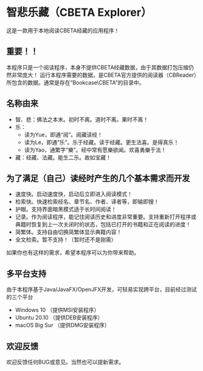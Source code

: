 # 智悲乐藏（CBETA Explorer）

这是一款用于本地阅读CBETA经藏的应用程序！

## 重要！！
  本程序只是一个阅读程序，本身不提供CBETA经藏数据，由于其数据打包压缩仍然非常庞大！
  运行本程序需要的数据，是CBETA官方提供的阅读器（CBReader）所包含的数据。通常是存在“Bookcase\CBETA”的目录中。


## 名称由来
+  智、悲：佛法之本末。初时不离。道时不离。果时不离！
+  乐：
   - 读为Yue，即通“阅”。阅藏读经！
   - 读为Le，即通“乐”。乐于经藏。读于经藏。更生法喜。是得真乐！
   - 读为Yao，通繁字“樂”。经中常有愿樂欲闻。欢喜勇樂于法！
+  藏：经藏、法藏。能生二乐。故如宝藏！


## 为了满足（自己）读经时产生的几个基本需求而开发
*  速度快。启动速度快，启动后立即进入阅读模式！
*  检索快。快速检索经名、章节名、作者、译者等，即输即搜！
*  护眼。支持界面暗黑模式适于长时间阅读！
*  记录。作为阅读程序，能记住阅读历史和进度非常重要。支持重新打开程序或典籍时恢复到上一次关闭时的状态，包括已打开的书籍和正在阅读的进度！
*  简繁体。支持自由切换简繁体显示典籍内容！
*  全文检索。暂不支持！（暂时还不是刚需）

如果你也有这样的需求，希望本程序可以为你带来帮助。

## 多平台支持

由于本程序基于Java/JavaFX/OpenJFX开发，可轻易实现跨平台，目前经过测试的三个平台
*  Windows 10 （提供MSI安装程序）
*  Ubuntu 20.10 （提供DEB安装程序）
*  macOS Big Sur （提供DMG安装程序）


## 欢迎反馈

欢迎反馈任何BUG或意见。当然也可以提新需求。
